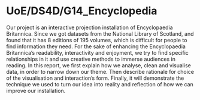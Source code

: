 # UoE/DS4D/G14_Encyclopedia
Our project is an interactive projection installation of Encyclopaedia Britannica. Since we got datasets from the National Library of Scotland, and found that it has 8 editions of 195 volumes, which is difficult for people to find information they need. For the sake of enhancing the Encyclopaedia Britannica’s readability, interactivity and enjoyment, we try to find specific relationships in it and use creative methods to immerse audiences in reading. In this report, we first explain how we analyse, clean and visualise data, in order to narrow down our theme. Then describe rationale for choice of the visualisation and interaction’s form. Finally, it will demonstrate the technique we used to turn our idea into reality and reflection of how we can improve our installation. 
